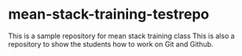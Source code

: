 # mean-stack-training-testrepo
This is a sample repository for mean stack training class
This is also a repository to show the students how to work on Git and Github.